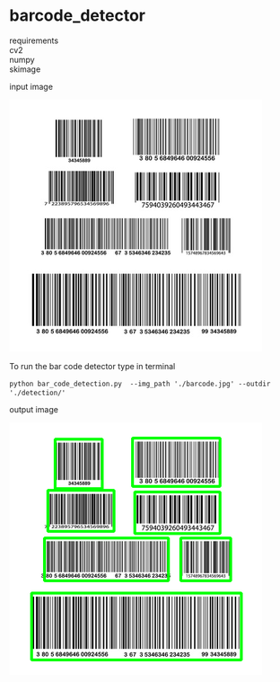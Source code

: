 # barcode_detector
requirements\
cv2\
numpy\
skimage



input image

![alt text](https://github.com/Owais-Ansari/barcode_detector/blob/main/barcode.jpg)

To run the bar code detector type in terminal

```
python bar_code_detection.py  --img_path './barcode.jpg' --outdir './detection/'
```

output image


![alt text](https://github.com/Owais-Ansari/barcode_detector/blob/main/barcode_detected.png)



